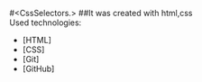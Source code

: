 #<CssSelectors.>
##It was created with html,css   
Used technologies:
- [HTML]
- [CSS]
- [Git]
- [GitHub]
